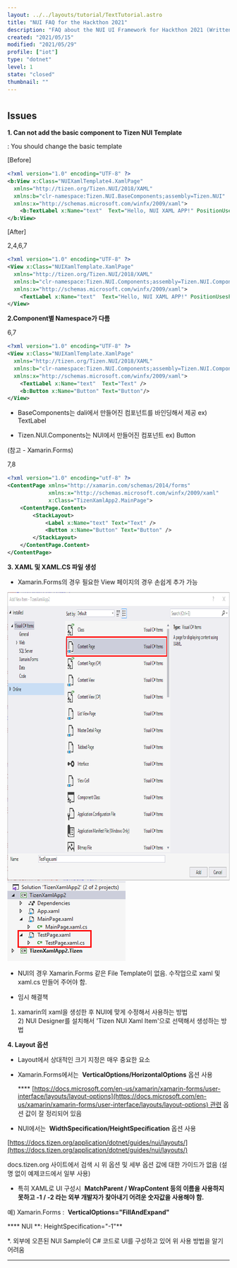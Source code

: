 ```yaml
---
layout: ../../layouts/tutorial/TextTutorial.astro
title: "NUI FAQ for the Hackthon 2021"
description: "FAQ about the NUI UI Framework for Hackthon 2021 (Written by Seoghyun Kang)"
created: "2021/05/15"
modified: "2021/05/29"
profile: ["iot"]
type: "dotnet"
level: 1
state: "closed"
thumbnail: ""
---
```


#

## Issues



**1. Can not add the basic component to Tizen NUI Template**

: You should change the basic template

[Before]

```xml
<?xml version="1.0" encoding="UTF-8" ?>
<b:View x:Class="NUIXamlTemplate4.XamlPage"
  xmlns="http://tizen.org/Tizen.NUI/2018/XAML"
  xmlns:b="clr-namespace:Tizen.NUI.BaseComponents;assembly=Tizen.NUI"
  xmlns:x="http://schemas.microsoft.com/winfx/2009/xaml">
    <b:TextLabel x:Name="text"  Text="Hello, NUI XAML APP!" PositionUsesPivotPoint="True" ParentOrigin="Center" PivotPoint="Center" Size="700,300,0" PointSize="17" TextColor="Yellow"/>
</b:View>

```



[After]

<highlight>2,4,6,7</highlight>

```xml
<?xml version="1.0" encoding="UTF-8" ?>
<View x:Class="NUIXamlTemplate.XamlPage"
  xmlns="http://tizen.org/Tizen.NUI/2018/XAML"
  xmlns:b="clr-namespace:Tizen.NUI.Components;assembly=Tizen.NUI.Components"
  xmlns:x="http://schemas.microsoft.com/winfx/2009/xaml">
    <TextLabel x:Name="text"  Text="Hello, NUI XAML APP!" PositionUsesPivotPoint="True" ParentOrigin="Center" PivotPoint="Center" Size="700,300,0" PointSize="17" TextColor="Yellow"/>
</View>

```





**2.Component별 Namespace가 다름**

<highlight>6,7</highlight>

```xml
<?xml version="1.0" encoding="UTF-8" ?>
<View x:Class="NUIXamlTemplate.XamlPage"
  xmlns="http://tizen.org/Tizen.NUI/2018/XAML"
  xmlns:b="clr-namespace:Tizen.NUI.Components;assembly=Tizen.NUI.Components"
  xmlns:x="http://schemas.microsoft.com/winfx/2009/xaml">
    <TextLabel x:Name="text"  Text="Text" />
    <b:Button x:Name="Button" Text="Button"/>
</View>

```

- BaseComponents는 dali에서 만들어진 컴포넌트를 바인딩해서 제공 ex) TextLabel

- Tizen.NUI.Components는 NUI에서 만들어진 컴포넌트 ex) Button



(참고 - Xamarin.Forms)

<highlight>7,8</highlight>

```xml
<?xml version="1.0" encoding="utf-8" ?>
<ContentPage xmlns="http://xamarin.com/schemas/2014/forms"
             xmlns:x="http://schemas.microsoft.com/winfx/2009/xaml"
             x:Class="TizenXamlApp2.MainPage">
    <ContentPage.Content>
        <StackLayout>
            <Label x:Name="text" Text="Text" />
            <Button x:Name="Button" Text="Button" />
        </StackLayout>
    </ContentPage.Content>
</ContentPage>

```





**3. XAML 및 XAML.CS 파일 생성**

- Xamarin.Forms의 경우 필요한 View 페이지의 경우 손쉽게 추가 가능

<img src="/assets/images/tutorials/236/contentpage1.png" style="height:653px; width:941px"/>

<img src="/assets/images/tutorials/236/contentpage2.png" style="height:180px; width:268px"/>



- NUI의 경우 Xamarin.Forms 같은 File Template이 없음. 수작업으로 xaml 및 xaml.cs 만들어 주어야 함.

- 임시 해결책

1. xamarin의 xaml을 생성한 후 NUI에 맞게 수정해서 사용하는 방법<br/>2) NUI Designer를 설치해서 'Tizen NUI Xaml Item'으로 선택해서 생성하는 방법





**4. Layout 옵션**

- Layout에서 상대적인 크기 지정은 매우 중요한 요소

- Xamarin.Forms에서는  **VerticalOptions/HorizontalOptions** 옵션 사용

  \*\*\*\* [https://docs.microsoft.com/en-us/xamarin/xamarin-forms/user-interface/layouts/layout-options](https://docs.microsoft.com/en-us/xamarin/xamarin-forms/user-interface/layouts/layout-options) 관련 옵션 값이 잘 정리되어 있음

- NUI에서는  **WidthSpecification/HeightSpecification** 옵션 사용

[https://docs.tizen.org/application/dotnet/guides/nui/layouts/](https://docs.tizen.org/application/dotnet/guides/nui/layouts/)

docs.tizen.org 사이트에서 검색 시 위 옵션 및 세부 옵션 값에 대한 가이드가 없음 (설명 없이 예제코드에서 일부 사용)



- 특히 XAML로 UI 구성시  **MatchParent / WrapContent 등의 이름을 사용하지 못하고 -1 / -2 라는 외부 개발자가 찾아내기 어려운 숫자값을 사용해야 함.**

예) Xamarin.Forms :  **VerticalOptions="FillAndExpand"**

\***\* NUI **: HeightSpecification="-1"\*\*

\*. 외부에 오픈된 NUI Sample이 C# 코드로 UI를 구성하고 있어 위 사용 방법을 알기 어려움

---


